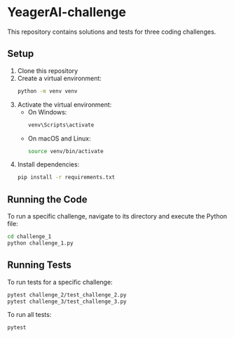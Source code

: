 # YeagerAI-challenge

This repository contains solutions and tests for three coding challenges.

## Setup

1. Clone this repository
2. Create a virtual environment:
   ```bash
   python -m venv venv
   ```
3. Activate the virtual environment:
   - On Windows:
     ```bash
     venv\Scripts\activate
     ```
   - On macOS and Linux:
     ```bash
     source venv/bin/activate
     ```
4. Install dependencies:
   ```bash
   pip install -r requirements.txt
   ```

## Running the Code

To run a specific challenge, navigate to its directory and execute the Python file:

```bash
cd challenge_1
python challenge_1.py
```

## Running Tests

To run tests for a specific challenge:

```bash
pytest challenge_2/test_challenge_2.py
pytest challenge_3/test_challenge_3.py
```

To run all tests:

```bash
pytest
```
